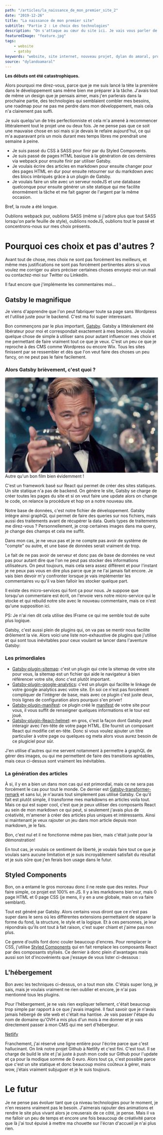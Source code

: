 ```yaml
---
path: "/articles/la_naissance_de_mon_premier_site_2"
date: "2019-12-26"
title: "La naissance de mon premier site"
subtitle: "Partie 2 : Le choix des technologies"
description: "On s'attaque au cœur du site ici. Je vais vous parler de toutes les technologies utilisées à ce jour et le pourquoi du comment du point de vue d'un néophyte en programmation web."
featuredImage: "feature.jpg"
tags:
    - website
    - gatsby
keywords: "website, site internet, nouveau projet, dylan do amaral, programmation, front end, Gatsby, site vitrine, blog, blogs, article, articles, faire un blog, écrire des articles, site statique"
source: "dylandoamaral"
---
```


**Les débuts ont été catastrophiques.**

Alors pourquoi me direz-vous, parce que je me suis lancé la tête la première dans le développement sans même bien me préparer à la tâche. J'avais tout de même un design que je pensais aimer, mais j'en parlerais dans la prochaine partie, des technologies qui semblaient combler mes besoins, une roadmap pour ne pas me perdre dans mon développement, mais cela n'a clairement pas suffi.

Je suis quelqu'un de très perfectionniste et cela m'a amené à recommencer littéralement tout le projet une ou deux fois. Je ne pense pas que ce soit une mauvaise chose en soi mais si je devais le refaire aujourd'hui, ce qui m'a auparavant pris un mois durant mes temps libres me prendrait une semaine à peine.

- Je suis passé du CSS à SASS pour finir par du Styled Components.
- Je suis passé de pages HTML basique à la génération de ces dernières via webpack pour ensuite finir par utiliser Gatsby.
- Je voulais écrire des articles en markdown pour ensuite changer pour des pages HTML en dur pour ensuite retourner sur du markdown avec des blocs imbriqués grâce à un plugin de Gatsby.
- Je voulais faire un site avec un serveur nodeJS et une database quelconque pour ensuite générer un site statique qui me facilite énormément la tâche et me fait gagner de l'argent par la même occasion.

Bref, la route a été longue.

Oublions webpack pur, oublions SASS (même si j'adore plus que tout SASS lorsqu'on parle feuille de style), oublions nodeJS, oublions tout le passé et concentrons-nous sur mes choix présents. 

# Pourquoi ces choix et pas d'autres ?

Avant tout de chose, mes choix ne sont pas forcément les meilleurs, et même mes justifications ne sont pas forcément pertinentes alors si vous voulez me corriger ou alors préciser certaines choses envoyez-moi un mail ou contactez-moi sur Twitter ou LinkedIn. 

Il faut encore que j'implémente les commentaires moi...

## Gatsby le magnifique

<aside-element>
    <callout-element type="warning">Je viens d'apprendre que l'on peut fabriquer toute sa page sans Wordpress et l'utilisé juste pour le backend. C'est ma foi super interessant.</callout-element>
</aside-element>

Bon commençons par le plus important, [Gatsby](https://www.gatsbyjs.org/). Gatsby a littéralement été libérateur pour moi et correspondait exactement à mes besoins. Je voulais quelque chose de simple à utiliser sans pour autant influencer mes choix et me permettant de faire vraiment tout ce que je veux. C'est un peu ce que je reproche à des CMS comme Wordpress ou encore Wix. Tous les sites finissent par se ressembler et dès que l'on veut faire des choses un peu fancy, on ne peut pas le faire facilement.

### Alors Gatsby brièvement, c'est quoi ?

<img src="gatsby.jpg" alt="Gatsby">
<thumb-caption>Autre qu'un bon film bien évidemment !</thumb-caption>

C'est un framework basé sur React qui permet de créer des sites statiques. Un site statique n'a pas de backend. On génère le site, Gatsby se charge de créer toutes les pages du site et si on veut faire une update alors on change le code, on relance la procédure et hop on a notre nouveau site.

Notre base de données, c'est notre fichier de développement. Gatsby intègre ainsi graphQL qui permet de faire des queries sur nos fichiers, mais aussi des traitements avant de récupérer la data. Quels types de traitements me direz-vous ? Personnellement, je crop certaines images dans ma query, je change des champs et cela me suffit.

Dans mon cas, je ne veux pas et je ne compte pas avoir de système de "compte" ou autre, et une base de données serait vraiment de trop.

Le fait de ne pas avoir de serveur et donc pas de base de données ne veut pas pour autant dire que l'on ne peut pas stocker des informations utilisateurs. On peut toujours, mais cela sera assez différent et pour l'instant je ne peux pas vous en dire plus parce que je ne l'ai jamais fait encore. Je vais bien devoir m'y confronter lorsque je vais implémenter les commentaires vu qu'il va bien falloir les stocker quelque part. 

Il existe des micro-services qui font ça pour nous. Je suppose que lorsqu'un commentaire est écrit, on l'envoie vers notre micro-service qui le stocke et qui rebuild notre site avec le nouveau commentaire, mais ce n'est qu'une supposition ici.

PS: Je n'ai rien dit cela utilise des IFrame ce qui me semble tout de suite plus logique.

Gatsby, c'est aussi plein de plugins qui, on va pas se mentir nous facilite drôlement la vie. Alors voici une liste non-exhaustive de plugins que j'utilise et qui sont tous inévitables pour ceux voulant se lancer dans l'aventure Gatsby:

### Les primordiales

- [Gatsby-plugin-sitemap](https://www.Gatsby.org/packages/Gatsby-plugin-sitemap): c'est un plugin qui crée la sitemap de votre site pour vous, la sitemap est un fichier qui aide le navigateur à bien référencer votre site, donc c'est plutôt important.
- [Gatsby-plugin-google-analytics](https://www.Gatsby.org/packages/Gatsby-plugin-google-analytics): c'est un plugin qui facilite le linkage de votre google analytics avec votre site. En soi ce n'est pas forcément compliquer de l'intégrer de base, mais avec ce plugin c'est juste deux, trois lignes de configuration alors pourquoi s'en priver!
- [Gatsby-plugin-manifest](https://www.Gatsby.org/packages/Gatsby-plugin-manifest): ce plugin créé le [manifest](https://developers.google.com/web/fundamentals/web-app-manifest) de votre site pour vous, il vous suffit de renseigner quelques informations et le tour est joué.
- [Gatsby-plugin-React-helmet](https://www.Gatsby.org/packages/Gatsby-plugin-React-helmet): en gros, c'est la façon dont Gatsby peut interagir avec l'en-tête de votre page HTML. Elle fournit un composant React qui modifie cet en-tête. Donc si vous voulez ajouter un titre particulier à votre page ou quelques og meta alors vous aurez besoin de ce plugiciel pour sûr.

J'en utilise d'autres qui me servent notamment à permettre à graphQL de gérer des images, ou qui me permettent de faire des transitions agréables, mais ceux ci-dessus sont vraiment les inévitables.

### La génération des articles

À si, il y en a bien un dans mon cas qui est primordial, mais ce ne sera pas forcément le cas pour tout le monde. Ce dernier est [Gatsby-transformer-remark](https://www.Gatsby.org/packages/Gatsby-transformer-remark) et sans lui, je n'aurais tout simplement pas utilisé Gatsby. Ce qu'il fait est plutôt simple, il transforme mes markdowns en articles voila tout. Mais ce qui est super cool, c'est que je peux utiliser des composants React au sein de mon markdown ce qui peut, si seulement j'avais plus de créativité, m'amener à créer des articles plus uniques et intéressants. Ainsi si maintenant je veux rajouter un jeu dans mon article depuis mon markdown, je le fais.

<fancy-demonstration></fancy-demonstration>

Bon, c'est nul et il ne fonctionne même pas bien, mais c'était juste pour la démonstration!

En tout cas, je voulais ce sentiment de liberté, je voulais faire tout ce que je voulais sans aucune limitation et je suis incroyablement satisfait du résultat et je suis sûre que j'en ferais bon usage dans le futur.

## Styled Components

Bon, on a entamé le gros morceau donc il ne reste que des restes. Pour faire simple, ce projet est 100% en JS. Il y a les markdowns bien sur, mais 0 page HTML et 0 page CSS (je mens, il y en a une globale, mais on va faire semblant). 

Tout est généré par Gatsby. Alors certains vous diront que ce n'est pas super dans le sens où les différentes extensions permettaient de séparer la forme du fond, la structure, le style et la logique. Et à ces personnes, je leur répondrais qu'ils ont tout à fait raison, c'est super chiant et j'aime pas non plus.

Ce genre d'outils font donc couler beaucoup d'encres. Pour remplacer le CSS, j'utilise [Styled Components](https://www.styled-components.com/) qui en fait remplace les composants React par des composants stylisés. Ce dernier à donc plein d'avantages mais aussi son lot d'incovénients que j'essaye de vous lister ci-dessous :

<pros-and-cons 
pros="Cela me permet d'avoir des variables globales pour tout mes fichiers/On peut utiliser les props de nos composants dans notre style/Nos fichiers CSS sont optimisés puisqu'ils contiennent le strict minimum" 
cons ="On perd la différentiation entre structure et style/On se retrouve à imbriquer du CSS dans du JS/On perd en indépendance/On perd en lisibilité lorsqu'on veut inspecter un élément du DOM">

## L'hébergement

Bon avec les techniques ci-dessus, on a tout mon site. C'étais super long, je sais, mais je voulais vraiment ne rien oublier et encore, je n'ai pas mentionné tous les plugins.

Pour l'hébergement, je ne vais rien expliquer tellement, c'était beaucoup trop simple par rapport à ce que j'avais imaginé. Il faut savoir que je n'avais jamais hébergé de site web et c'était ma hantise. Je vais passer l'étape du nom de domaine qu'OVH a mis plus d'un mois à me donner et je vais directement passer à mon CMS qui me sert d'hébergeur.

[Netlify](https://www.netlify.com/)

Franchement, j'ai réservé une ligne entière pour l'écrire parce que c'est hallucinant. On link notre projet Github à Netlify et c'est fini. C'est tout. Il se charge de build le site et j'ai juste à push mon code sur Github pour l'update et ça pour la modique somme de 0 euro. Alors tout ça, c'est possible parce que c'est un site statique et donc beaucoup moins coûteux à gérer, mais wow, j'étais vraiment subjuguer et je le suis toujours.

# Le futur

Je ne pense pas évoluer tant que ça niveau technologies pour le moment, je n'en ressens vraiment pas le besoin. J'aimerais rajouter des animations et rendre le site plus vivant alors je creuserais de ce côté, je pense. Mais il va me falloir un peu de temps et encore une fois beaucoup de créativité parce que là j'ai tout épuisé à mettre ma chouette sur l'écran d'accueil je n'ai plus rien.
